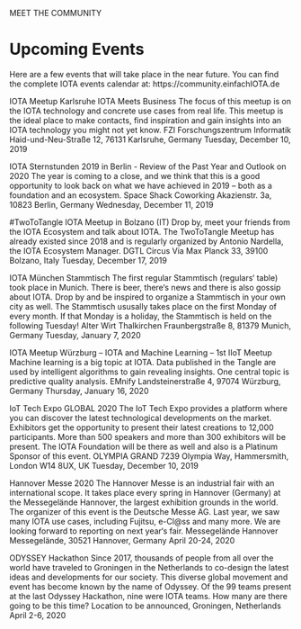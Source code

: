MEET THE COMMUNITY

# Upcoming Events

<div class="introdution">
Here are a few events that will take place in the near future. You can find the complete IOTA events calendar at: https://community.einfachIOTA.de
</div>

IOTA Meetup Karlsruhe
IOTA Meets Business
The focus of this meetup is on the IOTA technology and concrete use cases from real life. This meetup is the ideal place to make contacts, find inspiration and gain insights into an IOTA technology you might not yet know.
FZI Forschungszentrum Informatik
Haid-und-Neu-Straße 12, 76131 Karlsruhe, Germany Tuesday, December 10, 2019

IOTA Sternstunden 2019 in Berlin - Review of the Past Year and Outlook on 2020
The year is coming to a close, and we think that this is a good opportunity to look back on what we have achieved in 2019 – both as a foundation and an ecosystem.
Space Shack Coworking
Akazienstr. 3a, 10823 Berlin, Germany Wednesday, December 11, 2019

#TwoToTangle IOTA Meetup in
Bolzano (IT)
Drop by, meet your friends from the IOTA Ecosystem and talk about IOTA. The TwoToTangle Meetup has already existed since 2018 and is regularly organized by Antonio Nardella, the IOTA Ecosystem Manager.
DGTL Circus
Via Max Planck 33, 39100 Bolzano, Italy Tuesday, December 17, 2019

IOTA München Stammtisch
The first regular Stammtisch (regulars‘ table) took place in Munich. There is beer, there‘s news and there is also gossip about IOTA. Drop by and be inspired to organize a Stammtisch in your own city as well. The Stammtisch ususally takes place on the first Monday of every month. If that Monday is a holiday, the Stammtisch is held on the following Tuesday!
Alter Wirt Thalkirchen
Fraunbergstraße 8, 81379 Munich, Germany Tuesday, January 7, 2020

IOTA Meetup Würzburg – IOTA and Machine Learning – 1st IIoT Meetup
Machine learning is a big topic at IOTA. Data published in the Tangle are used by intelligent algorithms to gain revealing insights. One central topic is predictive quality analysis.
EMnify
Landsteinerstraße 4, 97074 Würzburg, Germany Thursday, January 16, 2020

IoT Tech Expo GLOBAL 2020
The IoT Tech Expo provides a platform where you can discover the latest technological developments on the market. Exhibitors get the opportunity to present their latest creations to 12,000 participants. More than 500 speakers and more than 300 exhibitors will be present. The IOTA Foundation will be there as well and also is a Platinum Sponsor of this event.
OLYMPIA GRAND
7239 Olympia Way, Hammersmith, London W14 8UX, UK Tuesday, December 10, 2019

Hannover Messe 2020
The Hannover Messe is an industrial fair with an international scope. It takes place every spring in Hannover (Germany) at the Messegelände Hannover, the largest exhibition grounds in the world. The organizer of this event is the Deutsche Messe AG. Last year, we saw many IOTA use cases, including Fujitsu, e-Cl@ss and many more. We are looking forward to reporting on next year‘s fair.
Messegelände Hannover
Messegelände, 30521 Hannover, Germany April 20-24, 2020

ODYSSEY Hackathon
Since 2017, thousands of people from all over the world have traveled to Groningen in the Netherlands to co-design the latest ideas and developments for our society. This diverse global movement and event has become known by the name of Odyssey. Of the 99 teams present at the last Odyssey Hackathon, nine were IOTA teams. How many are there going to be this time?
Location to be announced, Groningen, Netherlands April 2-6, 2020